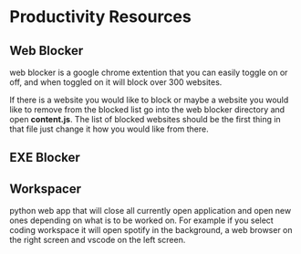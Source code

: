 # Productivity Resources

## Web Blocker
web blocker is a google chrome extention that you can easily toggle on or off, and when toggled on it will block over 300 websites.  

If there is a website you would like to block or maybe a website you would like to remove from the blocked list go into the web blocker directory and open **content.js**.  The list of blocked websites should be the first thing in that file just change it how you would like from there.

## EXE Blocker

## Workspacer
python web app that will close all currently open application and open new ones depending on what is to be worked on.  For example if you select coding workspace it will open spotify in the background, a web browser on the right screen and vscode on the left screen.